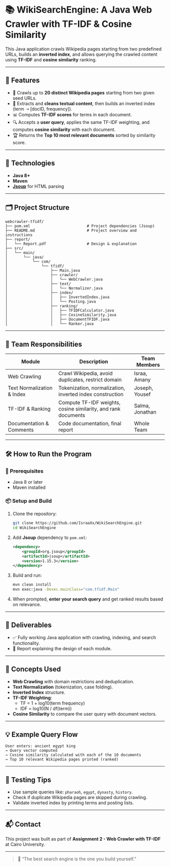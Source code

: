# 📚 WikiSearchEngine: A Java Web Crawler with TF-IDF & Cosine Similarity

This Java application crawls Wikipedia pages starting from two predefined URLs, builds an **inverted index**, and allows querying the crawled content using **TF-IDF** and **cosine similarity** ranking.

---

## 🚀 Features

- 🔗 Crawls up to **20 distinct Wikipedia pages** starting from two given seed URLs.
- 🧹 Extracts and **cleans textual content**, then builds an inverted index (term ➝ [docID, frequency]).
- 📊 Computes **TF-IDF scores** for terms in each document.
- 🔍 Accepts a **user query**, applies the same TF-IDF weighting, and computes **cosine similarity** with each document.
- 🏆 Returns the **Top 10 most relevant documents** sorted by similarity score.

---

## 🔧 Technologies

- **Java 8+**
- **Maven**
- **[Jsoup](https://jsoup.org/)** for HTML parsing

---

## 🗂️ Project Structure

```
webcrawler-tfidf/
├── pom.xml                         # Project dependencies (Jsoup)
├── README.md                       # Project overview and instructions
├── report/
│   └── Report.pdf                  # Design & explanation
├── src/
│   └── main/
│       └── java/
│           └── com/
│               └── tfidf/
│                   ├── Main.java
│                   ├── crawler/
│                   │   └── WebCrawler.java
│                   ├── text/
│                   │   └── Normalizer.java
│                   ├── index/
│                   │   ├── InvertedIndex.java
│                   │   └── Posting.java
│                   ├── ranking/
│                   │   ├── TFIDFCalculator.java
│                   │   ├── CosineSimilarity.java
│                   │   ├── DocumentTFIDF.java
│                   │   └── Ranker.java
```

---

## 👥 Team Responsibilities

| Module                       | Description                                                         | Team Members         |
|-----------------------------|---------------------------------------------------------------------|----------------------|
| Web Crawling                | Crawl Wikipedia, avoid duplicates, restrict domain                 | Israa, Amany         |
| Text Normalization & Index  | Tokenization, normalization, inverted index construction           | Joseph, Yousef       |
| TF-IDF & Ranking            | Compute TF-IDF weights, cosine similarity, and rank documents      | Salma, Jonathan      |
| Documentation & Comments    | Code documentation, final report                                   | Whole Team           |

---

## 🛠️ How to Run the Program

### 🧱 Prerequisites

- Java 8 or later
- Maven installed

### 📦 Setup and Build

1. Clone the repository:
   ```bash
   git clone https://github.com/IsraaXx/WikiSearchEngine.git
   cd WikiSearchEngine
   ```

2. Add **Jsoup** dependency to `pom.xml`:
   ```xml
   <dependency>
       <groupId>org.jsoup</groupId>
       <artifactId>jsoup</artifactId>
       <version>1.15.3</version>
   </dependency>
   ```

3. Build and run:
   ```bash
   mvn clean install
   mvn exec:java -Dexec.mainClass="com.tfidf.Main"
   ```

4. When prompted, **enter your search query** and get ranked results based on relevance.

---

## 📑 Deliverables

- ✅ Fully working Java application with crawling, indexing, and search functionality.
- 📄 Report explaining the design of each module.
---

## 🧠 Concepts Used

- **Web Crawling** with domain restrictions and deduplication.
- **Text Normalization** (tokenization, case folding).
- **Inverted Index** structure.
- **TF-IDF Weighting**:
  - TF = 1 + log10(term frequency)
  - IDF = log10(N / df(term))
- **Cosine Similarity** to compare the user query with document vectors.

---

## 💡 Example Query Flow

```
User enters: ancient egypt king
→ Query vector computed
→ Cosine similarity calculated with each of the 10 documents
→ Top 10 relevant Wikipedia pages printed (ranked)
```

---

## 🧪 Testing Tips

- Use sample queries like: `pharaoh`, `egypt`, `dynasty`, `history`.
- Check if duplicate Wikipedia pages are skipped during crawling.
- Validate inverted index by printing terms and posting lists.

---

## 📬 Contact

This project was built as part of **Assignment 2 - Web Crawler with TF-IDF** at Cairo University.

---

> 💬 “The best search engine is the one you build yourself.”
